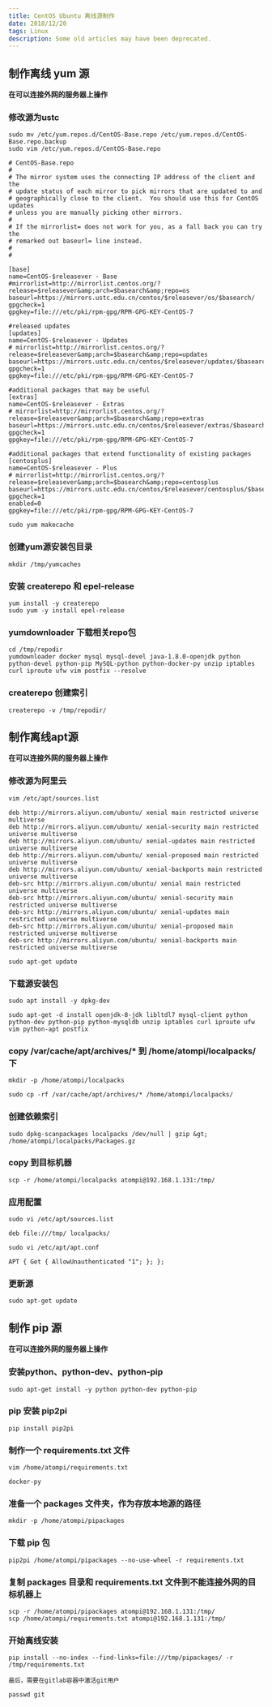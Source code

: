 ```yaml
---
title: CentOS Ubuntu 离线源制作
date: 2018/12/20
tags: Linux
description: Some old articles may have been deprecated.
---
```


## 制作离线 yum 源

**在可以连接外网的服务器上操作**

### 修改源为ustc

``` plain
sudo mv /etc/yum.repos.d/CentOS-Base.repo /etc/yum.repos.d/CentOS-Base.repo.backup
sudo vim /etc/yum.repos.d/CentOS-Base.repo
```
``` plain
# CentOS-Base.repo
#
# The mirror system uses the connecting IP address of the client and the
# update status of each mirror to pick mirrors that are updated to and
# geographically close to the client.  You should use this for CentOS updates
# unless you are manually picking other mirrors.
#
# If the mirrorlist= does not work for you, as a fall back you can try the
# remarked out baseurl= line instead.
#
#

[base]
name=CentOS-$releasever - Base
#mirrorlist=http://mirrorlist.centos.org/?release=$releasever&amp;arch=$basearch&amp;repo=os
baseurl=https://mirrors.ustc.edu.cn/centos/$releasever/os/$basearch/
gpgcheck=1
gpgkey=file:///etc/pki/rpm-gpg/RPM-GPG-KEY-CentOS-7

#released updates
[updates]
name=CentOS-$releasever - Updates
# mirrorlist=http://mirrorlist.centos.org/?release=$releasever&amp;arch=$basearch&amp;repo=updates
baseurl=https://mirrors.ustc.edu.cn/centos/$releasever/updates/$basearch/
gpgcheck=1
gpgkey=file:///etc/pki/rpm-gpg/RPM-GPG-KEY-CentOS-7

#additional packages that may be useful
[extras]
name=CentOS-$releasever - Extras
# mirrorlist=http://mirrorlist.centos.org/?release=$releasever&amp;arch=$basearch&amp;repo=extras
baseurl=https://mirrors.ustc.edu.cn/centos/$releasever/extras/$basearch/
gpgcheck=1
gpgkey=file:///etc/pki/rpm-gpg/RPM-GPG-KEY-CentOS-7

#additional packages that extend functionality of existing packages
[centosplus]
name=CentOS-$releasever - Plus
# mirrorlist=http://mirrorlist.centos.org/?release=$releasever&amp;arch=$basearch&amp;repo=centosplus
baseurl=https://mirrors.ustc.edu.cn/centos/$releasever/centosplus/$basearch/
gpgcheck=1
enabled=0
gpgkey=file:///etc/pki/rpm-gpg/RPM-GPG-KEY-CentOS-7
```
``` plain
sudo yum makecache
```
### 创建yum源安装包目录

``` plain
mkdir /tmp/yumcaches
```
### 安装 createrepo 和 epel-release

``` plain
yum install -y createrepo
sudo yum -y install epel-release
```
### yumdownloader 下载相关repo包

``` plain
cd /tmp/repodir
yumdownloader docker mysql mysql-devel java-1.8.0-openjdk python python-devel python-pip MySQL-python python-docker-py unzip iptables curl iproute ufw vim postfix --resolve
```
### createrepo 创建索引

``` plain
createrepo -v /tmp/repodir/
```
## 制作离线apt源

**在可以连接外网的服务器上操作**

### 修改源为阿里云

`vim /etc/apt/sources.list`

``` plain
deb http://mirrors.aliyun.com/ubuntu/ xenial main restricted universe multiverse
deb http://mirrors.aliyun.com/ubuntu/ xenial-security main restricted universe multiverse
deb http://mirrors.aliyun.com/ubuntu/ xenial-updates main restricted universe multiverse
deb http://mirrors.aliyun.com/ubuntu/ xenial-proposed main restricted universe multiverse
deb http://mirrors.aliyun.com/ubuntu/ xenial-backports main restricted universe multiverse
deb-src http://mirrors.aliyun.com/ubuntu/ xenial main restricted universe multiverse
deb-src http://mirrors.aliyun.com/ubuntu/ xenial-security main restricted universe multiverse
deb-src http://mirrors.aliyun.com/ubuntu/ xenial-updates main restricted universe multiverse
deb-src http://mirrors.aliyun.com/ubuntu/ xenial-proposed main restricted universe multiverse
deb-src http://mirrors.aliyun.com/ubuntu/ xenial-backports main restricted universe multiverse
```
`sudo apt-get update`

### 下载源安装包

``` plain
sudo apt install -y dpkg-dev

sudo apt-get -d install openjdk-8-jdk libltdl7 mysql-client python python-dev python-pip python-mysqldb unzip iptables curl iproute ufw vim python-apt postfix
```
### copy /var/cache/apt/archives/* 到 /home/atompi/localpacks/ 下

``` plain
mkdir -p /home/atompi/localpacks

sudo cp -rf /var/cache/apt/archives/* /home/atompi/localpacks/
```
### 创建依赖索引

``` plain
sudo dpkg-scanpackages localpacks /dev/null | gzip &gt; /home/atompi/localpacks/Packages.gz
```
### copy 到目标机器

``` plain
scp -r /home/atompi/localpacks atompi@192.168.1.131:/tmp/
```
### 应用配置

`sudo vi /etc/apt/sources.list`

``` plain
deb file:///tmp/ localpacks/
```
`sudo vi /etc/apt/apt.conf`

``` plain
APT { Get { AllowUnauthenticated "1"; }; };
```
### 更新源

``` plain
sudo apt-get update
```
## 制作 pip 源

**在可以连接外网的服务器上操作**

### 安装python、python-dev、python-pip

``` plain
sudo apt-get install -y python python-dev python-pip
```
### pip 安装 pip2pi

``` plain
pip install pip2pi
```
### 制作一个 requirements.txt 文件

`vim /home/atompi/requirements.txt`

``` plain
docker-py
```
### 准备一个 packages 文件夹，作为存放本地源的路径

``` plain
mkdir -p /home/atompi/pipackages
```
### 下载 pip 包

``` plain
pip2pi /home/atompi/pipackages --no-use-wheel -r requirements.txt
```
### 复制 packages 目录和 requirements.txt 文件到不能连接外网的目标机器上

``` plain
scp -r /home/atompi/pipackages atompi@192.168.1.131:/tmp/
scp /home/atompi/requirements.txt atompi@192.168.1.131:/tmp/
```
### 开始离线安装

``` plain
pip install --no-index --find-links=file:///tmp/pipackages/ -r /tmp/requirements.txt
```
``` plain
最后，需要在gitlab容器中激活git用户

passwd git
```
